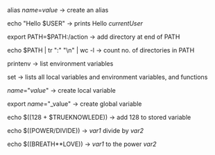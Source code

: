 alias _name_=_value_ -> create an alias

echo "Hello $USER" -> prints Hello _currentUser_

export PATH=$PATH:/action -> add directory at end of PATH

echo $PATH | tr ":" "\n" | wc -l -> count no. of directories in PATH

printenv -> list environment variables

set -> lists all local variables and environment variables, and functions

_name_="_value_" -> create local variable

export _name_="_value" -> create global variable

echo $((128 + $TRUEKNOWLEDE)) -> add 128 to stored variable

echo $((POWER/DIVIDE)) -> _var1_ divide by _var2_

echo $((BREATH**LOVE)) -> _var1_ to the power _var2_


